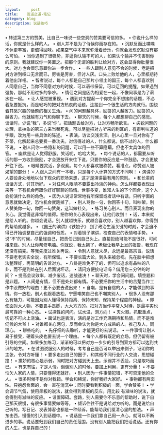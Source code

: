 ```yaml
---
layout:     post
title:    说话之道-笔记
category: blog
description: 说话技巧
---
```

• 转述第三方的赞美，比自己一味说一些空洞的赞美要可信的多。
• 你说什么样的话，你就是什么样的人。
• 别人并不是为了侍候你而存在的。
• 沉默反而比喋喋不休更丰富，更值得回味。如果空气中本来就弥漫着音乐，你就会发现沉默没有那么可怕。
• 当你遇到了很强势，非逼你认输不可的人，如果认个输并不伤害到你的原则。我就建议你一笑置之。把那个无谓的胜利让给对方，这会显得你肚量很大。对方也会很乐意跟你进一步合作。
• 一些人跟别人意见不合的时候，老是把对方讲到哑口无言而已，厉害是厉害，但讨人厌。口头上败给他的人，心里都期待着他出洋相。
• 智者说过，每个人都是自己那片小领土的国王，每个人都喜欢别人同意自己，当你不同意对方的时候，可以语带保留，可以迂回的提醒。如果遇到强势，那就不用过多的争吵。
• 情侣之间是因为相爱在一起，不像同事是为了薪水在一起。
• 让人感觉被重视。
• 遇到对方提起一个你完全不想接的话题，不必着急要抵抗，而是轻巧的把对方热衷的话题，连接到一个很生活的方向就行。围绕着其感兴趣的话题的相关生活。
• 问的问题越具体，回答的人越省力。回答的人越省力，他就越有力气和你聊下去。
• 聊天的时候，每个人都想聊自己的感觉。谈话时，少说“我”，多说“你”。把话题丢给对方，让对方畅所欲言。
• 尖锐问题的处理，拿抽象的第三方来当替死鬼，可以尽量把对方听来的刺耳的，有审判味道的字眼，改为用一些具体的陈述。
• 表演。访谈交浅言深。别人心里一旦对你有了芥蒂，化解起来总要费一番功夫。对信得过的人，什么都说。信不过的人，什么都不说。
• 别人问你一些隐私的问题，可以用一些不算隐瞒，但也不太具体的回答。
• 幽默是让人觉得舒服。笑话呢，哈哈大笑。
• 每个说话的人，都需要从听话的那一方收到鼓励，才会更放开来往下说。只要你的反应是一种鼓励，才会更放开往下说。
• 眼睛要灵活，多观察。每个人都喜欢被称赞。看准点，称赞别人被渴望的部分！
• 人跟人之间有一本帐，只是每个人计算的方式不同啊！
• 演讲的人要设身处地地以台下观众的职场来想，这才是演讲最有用的原则。
• 和长辈的谈话方式，讨其所好。
• 对任何人眼睛不要露出冷淡的神色。怎么样都要表现出来等一下有机会再跟你好好聊聊的热情。世事多变，谁知人生的下个回合，这个人会扮演什么样的角色。
• 因为人说话常常地有所保留或者话中有话，只听字面的意思就做决定，恐怕机会就跑掉了。
• 别人骂你一句，你回答十句，叫吵架。别人赞美你一句，你回一句赞美，这叫做社交。
• 练习关心别人。而且表现出你的关心。我觉得这非常的值得。把你的关心表现出来，让他们收到！
• 话，本来就是给人听的。你越会说话，别人就越快乐，就越会喜欢你，别人越喜欢你，你得到的帮助就越多。
• 《国王的演讲》《铁娘子》 到了政治生涯关键的时刻，才会迫不得已开始调整自己的强调和音质。
• 对着镜子演讲，检查自己的表情和手势。
• 说“不”的时候，尽量怪自己，把责任归到自己头上。直接拒绝可能不是很好，可间接来做。别人让你帮修电脑。你就说，我太拖了，老板让我早上发的报告，我现在还没有搞完。等我先度过难关再说。
• 令别人意犹未尽，永远是最高宗旨。说话不要老老实实全说，有所保留。
• 不要长篇大论，到头来被忽视。先在脑中把想法整理好，再简明的告诉对方。
• 八卦是难免不了的，但可以追求有品味的八卦，而不是到处在别人后面说坏话。
• 请问方便接电话吗？借用您三分钟的时间？
• 提高会议效率，减少废话，速战速决！
• 聊天时，学会问问题。填空题和是非题。
• 人间是有情，但不是处处都有情。不必要把你的生活中的苦楚当作工作中没做好的理由！更不必要去说出来！
• 自嘲，是有自信的人，才能做到的事情。你一放松，别人也跟着放松。宁愿嘲笑自己也不嘲笑别人。
• 很多人没有那么有魅力，可能因为别人懂得保持距离、保持未知、保持某个程度的神秘。
• 即使面对大人物，不要畏手畏脚，大大方方的。把对方当作平常人对待，是最平实也最可靠的一种心态。
• 试探性的问问。试水温，测方向！
• 灭火器。抓取重点，切记不可火上浇油。
• 面试也是表演，演的是对工作充满期待和热情，而不是难伺候的大爷！
• 对谁都关心两句，反而会认为你是大方成熟的人。推己及人，同理心。
• 聊些吃的。
• 先仔细的去聆听，才能更好的去说话。
• 一件事情让别人易于接受，硬着头皮也要去说一个理由。
• 每个人都有既定的立场，但仍留有被引导的空间。如果多加练习，渐渐的可以把对方一步步的引导到双方都可以达到共识的地方。
• 在试图说服别人的时候，考考自己是否可以举出来例子，证明你的主张，令对方听懂！
• 要多走出自己的圈子，和其他不同行业的人交流，思想碰撞！
• 撒娇的核心是示弱，同时把对方碰到天上去。示弱并不丢脸，只是取巧而已。
• 有来有往，才是人情。谢谢别人的时候，要加上利用，更有分量！
• 不要怕欠人家的人情，只要懂得还就好。
• 别人因为一件事情犯错，不可否定他的全人。
• 很多时候不是你对我错。学会和稀泥，你好我好大家好。
• 事物都有两面性。只抱怨负面的，会一直在消沉中；同时要看到积极的一面，学会赞美！
• 学会调节气氛，使用呆板的说法，就会得到呆板的反应。用比较 有滋味的说法，就会得到有滋味的反应。
• 设置障碍。套路，别人需要你不乐意的帮助时，说下自己那天很慢，有很多事情要做等等。
• 倾诉往往不是说给对方听的，而是说给自己听的。写日记、发表博客也都是一种倾诉，能帮助我们厘清心里的想法。
• 声东击西，慢慢的引入到话题中。
• 说话是一件我们靠自己用一点心，就可以不断进步的事。说话要归到我们自己的责任范围，没有别人能把我们把话说话。还有你的人生，也是靠自己的！
